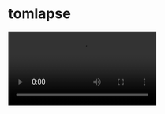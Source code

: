 tomlapse
========

<video src="https://github.com/wwalexander/tomlapse/blob/master/tomlapse.mp4?raw=true" />

tomlapse polls USC's [Tommy Cam](https://web-app.usc.edu/tommycam/) webcam image
and assembles the result into a time-lapse video.

When run, tomlapse will regularly grab the latest image and save it in the
working directory as e.g. 20060102T150405Z0700.jpg. When a new image is ready,
the last 24 hours of footage is encoded as an H.264 MP4 video at 30 frames per
second called tomlapse.mp4. tomlapse requires the [FFmpeg](https://ffmpeg.org/)
command-line tool in order to create the video.

index.html plays tomlapse.mp4 in a loop, occasionally reloading the video.

Building
--------

    go build
